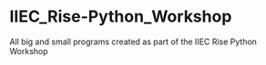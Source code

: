 # IIEC_Rise-Python_Workshop
All big and small programs created as part of the IIEC Rise Python Workshop
